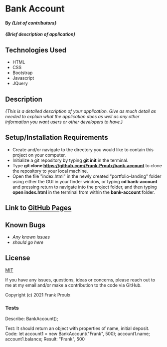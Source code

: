 # Bank Account

#### By _**{List of contributors}**_

#### _{Brief description of application}_

## Technologies Used

* HTML
* CSS
* Bootstrap
* Javascript
* JQuery

## Description

_{This is a detailed description of your application. Give as much detail as needed to explain what the application does as well as any other information you want users or other developers to have.}_

## Setup/Installation Requirements

* Create and/or navigate to the directory you would like to contain this project on your computer.
* Initialize a git repository by typing **git init** in the terminal.
* Type **git clone https://github.com/Frank-Proulx/bank-account** to clone the repository to your local machine.
* Open the file "index.html" in the newly created "portfolio-landing" folder using either the GUI in your finder window, or typing **cd bank-account** and pressing return to navigate into the project folder, and then typing **open index.html** in the terminal from within the **bank-account** folder.  

## Link to [GitHub Pages](https://frank-proulx.github.io/bank-account/)

## Known Bugs

* _Any known issues_
* _should go here_

## License

[MIT](https://opensource.org/licenses/MIT)

If you have any issues, questions, ideas or concerns, please reach out to me at my email and/or make a contribution to the code via GitHub.

Copyright (c) 2021 Frank Proulx


### Tests

Describe: BankAccount();

Test: It should return an object with properties of name, initial deposit.
Code: 
    let account1 = new BankAccount("Frank", 500);
    account1.name;
    account1.balance;
Result: "Frank", 500

